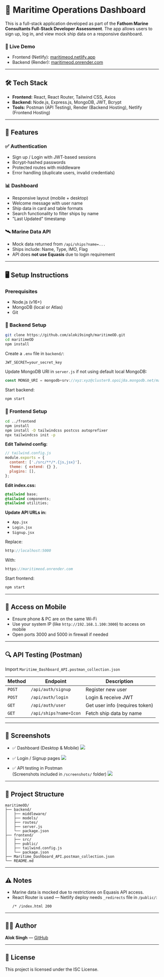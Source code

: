 # 🌊 Maritime Operations Dashboard

This is a full-stack application developed as part of the **Fathom Marine Consultants Full-Stack Developer Assessment**. The app allows users to sign up, log in, and view mock ship data on a responsive dashboard.

### 🔧 Live Demo
- Frontend (Netlify): [maritimeod.netlify.app](https://lively-cascaron-1f549d.netlify.app/login)
- Backend (Render): [maritimeod.onrender.com](https://maritimeod.onrender.com)

---

## 🛠 Tech Stack

- **Frontend:** React, React Router, Tailwind CSS, Axios
- **Backend:** Node.js, Express.js, MongoDB, JWT, Bcrypt
- **Tools:** Postman (API Testing), Render (Backend Hosting), Netlify (Frontend Hosting)

---

## 🚀 Features

### ✅ Authentication
- Sign up / Login with JWT-based sessions
- Bcrypt-hashed passwords
- Protected routes with middleware
- Error handling (duplicate users, invalid credentials)

### 📊 Dashboard
- Responsive layout (mobile + desktop)
- Welcome message with user name
- Ship data in card and table formats
- Search functionality to filter ships by name
- "Last Updated" timestamp

### 🛰 Marine Data API
- Mock data returned from `/api/ships?name=...`
- Ships include: Name, Type, IMO, Flag
- API does **not use Equasis** due to login requirement

---

## 🖥️ Setup Instructions

### Prerequisites
- Node.js (v16+)
- MongoDB (local or Atlas)
- Git

### 🔁 Backend Setup

```bash
git clone https://github.com/aloki9singh/maritimeOD.git
cd maritimeOD
npm install
```

Create a `.env` file in `backend/`:

```
JWT_SECRET=your_secret_key
```

Update MongoDB URI in `server.js` if not using default local MongoDB:

```js
const MONGO_URI = mongodb+srv://xyz:xyz@cluster0.opoij8a.mongodb.net/maritimeod?retryWrites=true&w=majority&appName=Cluster0;
```

Start backend:
```bash
npm start
```

### 🔁 Frontend Setup

```bash
cd ../frontend
npm install
npm install -D tailwindcss postcss autoprefixer
npx tailwindcss init -p
```

**Edit Tailwind config:**
```js
// tailwind.config.js
module.exports = {
  content: ['./src/**/*.{js,jsx}'],
  theme: { extend: {} },
  plugins: [],
};
```

**Edit index.css:**
```css
@tailwind base;
@tailwind components;
@tailwind utilities;
```

**Update API URLs in:**
- `App.jsx`
- `Login.jsx`
- `Signup.jsx`

Replace:
```js
http://localhost:5000
```
With:
```js
https://maritimeod.onrender.com
```

Start frontend:
```bash
npm start
```

---

## 📱 Access on Mobile

- Ensure phone & PC are on the same Wi-Fi
- Use your system IP (like `http://192.168.1.100:3000`) to access on mobile
- Open ports 3000 and 5000 in firewall if needed

---

## 🔍 API Testing (Postman)

Import `Maritime_Dashboard_API.postman_collection.json`

| Method | Endpoint | Description |
|--------|----------|-------------|
| `POST` | `/api/auth/signup` | Register new user |
| `POST` | `/api/auth/login` | Login & receive JWT |
| `GET`  | `/api/auth/user` | Get user info (requires token) |
| `GET`  | `/api/ships?name=Icon` | Fetch ship data by name |

---

## 📸 Screenshots

- ✅ Dashboard (Desktop & Mobile)
![](src/screenshots/dashboard.png)

- ✅ Login / Signup pages
![](src/screenshots/login.png)

- ✅ API testing in Postman  
(Screenshots included in `/screenshots/` folder)
![](src/screenshots/postman.png)
---

## 📁 Project Structure

```
maritimeOD/
├── backend/
│   ├── middleware/
│   ├── models/
│   ├── routes/
│   ├── server.js
│   └── package.json
├── frontend/
│   ├── src/
│   ├── public/
│   ├── tailwind.config.js
│   └── package.json
├── Maritime_Dashboard_API.postman_collection.json
└── README.md
```

---

## ⚠️ Notes

- Marine data is mocked due to restrictions on Equasis API access.
- React Router is used — Netlify deploy needs `_redirects` file in `/public/`:
  ```
  /* /index.html 200
  ```

---

## 👨‍💻 Author
**Alok Singh** — [GitHub](https://github.com/aloki9singh)

---

## 📜 License
This project is licensed under the ISC License.